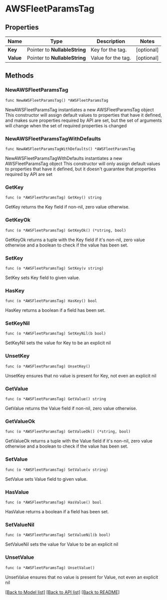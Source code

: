 # AWSFleetParamsTag

## Properties

Name | Type | Description | Notes
------------ | ------------- | ------------- | -------------
**Key** | Pointer to **NullableString** | Key for the tag. | [optional] 
**Value** | Pointer to **NullableString** | Value for the tag. | [optional] 

## Methods

### NewAWSFleetParamsTag

`func NewAWSFleetParamsTag() *AWSFleetParamsTag`

NewAWSFleetParamsTag instantiates a new AWSFleetParamsTag object
This constructor will assign default values to properties that have it defined,
and makes sure properties required by API are set, but the set of arguments
will change when the set of required properties is changed

### NewAWSFleetParamsTagWithDefaults

`func NewAWSFleetParamsTagWithDefaults() *AWSFleetParamsTag`

NewAWSFleetParamsTagWithDefaults instantiates a new AWSFleetParamsTag object
This constructor will only assign default values to properties that have it defined,
but it doesn't guarantee that properties required by API are set

### GetKey

`func (o *AWSFleetParamsTag) GetKey() string`

GetKey returns the Key field if non-nil, zero value otherwise.

### GetKeyOk

`func (o *AWSFleetParamsTag) GetKeyOk() (*string, bool)`

GetKeyOk returns a tuple with the Key field if it's non-nil, zero value otherwise
and a boolean to check if the value has been set.

### SetKey

`func (o *AWSFleetParamsTag) SetKey(v string)`

SetKey sets Key field to given value.

### HasKey

`func (o *AWSFleetParamsTag) HasKey() bool`

HasKey returns a boolean if a field has been set.

### SetKeyNil

`func (o *AWSFleetParamsTag) SetKeyNil(b bool)`

 SetKeyNil sets the value for Key to be an explicit nil

### UnsetKey
`func (o *AWSFleetParamsTag) UnsetKey()`

UnsetKey ensures that no value is present for Key, not even an explicit nil
### GetValue

`func (o *AWSFleetParamsTag) GetValue() string`

GetValue returns the Value field if non-nil, zero value otherwise.

### GetValueOk

`func (o *AWSFleetParamsTag) GetValueOk() (*string, bool)`

GetValueOk returns a tuple with the Value field if it's non-nil, zero value otherwise
and a boolean to check if the value has been set.

### SetValue

`func (o *AWSFleetParamsTag) SetValue(v string)`

SetValue sets Value field to given value.

### HasValue

`func (o *AWSFleetParamsTag) HasValue() bool`

HasValue returns a boolean if a field has been set.

### SetValueNil

`func (o *AWSFleetParamsTag) SetValueNil(b bool)`

 SetValueNil sets the value for Value to be an explicit nil

### UnsetValue
`func (o *AWSFleetParamsTag) UnsetValue()`

UnsetValue ensures that no value is present for Value, not even an explicit nil

[[Back to Model list]](../README.md#documentation-for-models) [[Back to API list]](../README.md#documentation-for-api-endpoints) [[Back to README]](../README.md)


